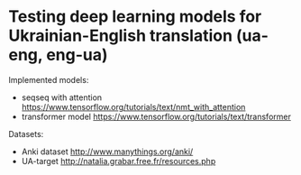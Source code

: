 # Testing deep learning models for Ukrainian-English translation (ua-eng, eng-ua)
Implemented models:
- seqseq with attention   https://www.tensorflow.org/tutorials/text/nmt_with_attention
- transformer model   https://www.tensorflow.org/tutorials/text/transformer

Datasets:
- Anki dataset   http://www.manythings.org/anki/
- UA-target   http://natalia.grabar.free.fr/resources.php
